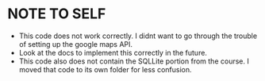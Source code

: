 # NOTE TO SELF
* This code does not work correctly. I didnt want to go through the trouble of setting up the google maps API. 
* Look at the docs to implement this correctly in the future.
* This code also does not contain the SQLLite portion from the course. I moved that code to its own folder for less confusion.
